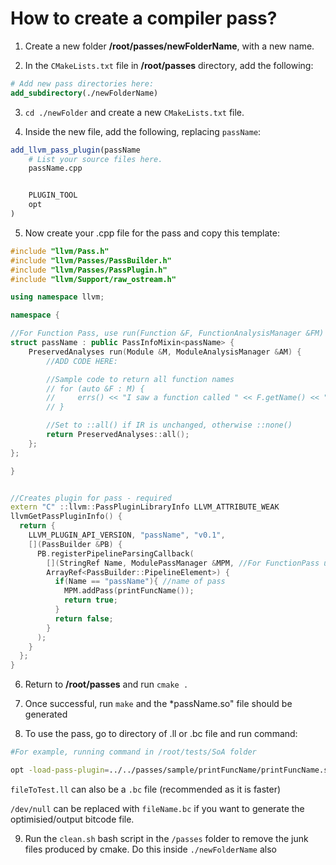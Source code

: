 # How to create a compiler pass?

1. Create a new folder **/root/passes/newFolderName**, with a new name.

2. In the `CMakeLists.txt` file in **/root/passes** directory, add the following:
``` cmake
# Add new pass directories here:
add_subdirectory(./newFolderName)
```

3. `cd ./newFolder` and create a new `CMakeLists.txt` file.

4. Inside the new file, add the following, replacing `passName`:

``` cmake
add_llvm_pass_plugin(passName
    # List your source files here.
    passName.cpp


    PLUGIN_TOOL
    opt
)
```
5. Now create your .cpp file for the pass and copy this template:

``` cpp
#include "llvm/Pass.h"
#include "llvm/Passes/PassBuilder.h"
#include "llvm/Passes/PassPlugin.h"
#include "llvm/Support/raw_ostream.h"

using namespace llvm;

namespace {

//For Function Pass, use run(Function &F, FunctionAnalysisManager &FM)
struct passName : public PassInfoMixin<passName> {
    PreservedAnalyses run(Module &M, ModuleAnalysisManager &AM) {
        //ADD CODE HERE:

        //Sample code to return all function names
        // for (auto &F : M) {
        //     errs() << "I saw a function called " << F.getName() << "!\n";
        // }

        //Set to ::all() if IR is unchanged, otherwise ::none()
        return PreservedAnalyses::all();
    };
};

}


//Creates plugin for pass - required
extern "C" ::llvm::PassPluginLibraryInfo LLVM_ATTRIBUTE_WEAK
llvmGetPassPluginInfo() {
  return {
    LLVM_PLUGIN_API_VERSION, "passName", "v0.1",
    [](PassBuilder &PB) {
      PB.registerPipelineParsingCallback(
        [](StringRef Name, ModulePassManager &MPM, //For FunctionPass use FunctionPassManager &FPM
        ArrayRef<PassBuilder::PipelineElement>) {
          if(Name == "passName"){ //name of pass
            MPM.addPass(printFuncName());
            return true;
          }
          return false;
        }
      );
    }
  };
}
```
6. Return to **/root/passes** and run `cmake .`

7. Once successful, run `make` and the *passName.so" file should be generated

8. To use the pass, go to directory of .ll or .bc file and run command:

``` bash
#For example, running command in /root/tests/SoA folder

opt -load-pass-plugin=../../passes/sample/printFuncName/printFuncName.so -passes="passName"  < fileToTest.ll > /dev/null
```
`fileToTest.ll` can also be a `.bc` file (recommended as it is faster)

`/dev/null` can be replaced with `fileName.bc` if you want to generate the optimisied/output bitcode file.

9. Run the `clean.sh` bash script in the `/passes` folder to remove the junk files produced by cmake. Do this inside `./newFolderName` also

